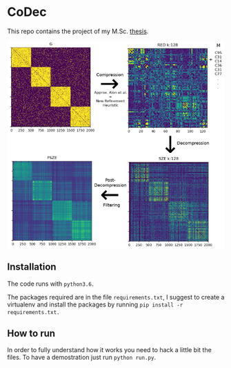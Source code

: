 # CoDec

This repo contains the project of my M.Sc. [thesis](https://www.overleaf.com/read/djzbpytftknc).

<img align="center" alt="CoDec Preview" src="./codec.png">

## Installation

The code runs with `python3.6`.

The packages required are in the file `requirements.txt`, I suggest to create a virtualenv and install the packages by running `pip install -r requirements.txt.` 

## How to run

In order to fully understand how it works you need to hack a little bit the files. To have a demostration just run `python run.py`.
